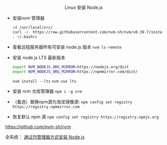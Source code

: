 <center>Linux 安装 Node.js</center>

- 安装nvm 管理器
  ```sh
  cd /usr/local/src/
  curl -o- https://raw.githubusercontent.com/nvm-sh/nvm/v0.39.7/install.sh | bash
  . ~/.bashrc
  ```

- 查看远程服务器所有可安装 node.js 版本
  `nvm ls-remote`

- 安装 node.js LTS 最新版本
  ```sh
  export NVM_NODEJS_ORG_MIRROR=https://nodejs.org/dist
  export NVM_NODEJS_ORG_MIRROR=https://npmmirror.com/dist/
  ```
  `nvm install --lts`
  `nvm use lts`

- 安装 nrm 仓库管理器
  `npm i -g nrm`

- （备选）替换npm源为淘宝镜像源:
  `npm config set registry https://registry.npmmirror.com`

- 恢复默认 npm 源
  `npm config set registry https://registry.npmjs.org`



https://github.com/nvm-sh/nvm

全系统： [通过包管理器方式安装 Node.js](https://nodejs.org/zh-cn/download/package-manager)